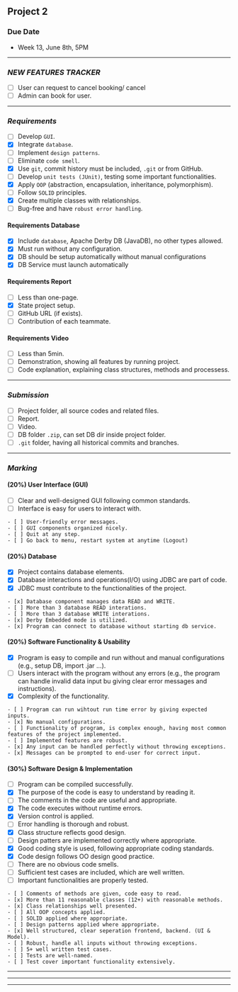 ## __Project 2__
### Due Date
- Week 13, June 8th, 5PM

--------------------------------------------------

### _NEW FEATURES TRACKER_
- [ ] User can request to cancel booking/ cancel
- [ ] Admin can book for user.

--------------------------------------------------

### _Requirements_
- [ ] Develop `GUI`.
- [x] Integrate `database`.
- [ ] Implement `design patterns`.
- [ ] Eliminate `code smell`.
- [x] Use `git`, commit history must be included, `.git` or from GitHub.
- [ ] Develop `unit tests (JUnit)`, testing some important functionalities.
- [x] Apply `OOP` (abstraction, encapsulation, inheritance, polymorphism).
- [ ] Follow `SOLID` principles.
- [x] Create multiple classes with relationships.
- [ ] Bug-free and have `robust error handling`.

#### Requirements Database
- [x] Include `database`, Apache Derby DB (JavaDB), no other types allowed.
- [x] Must run without any configuration.
- [x] DB should be setup automatically without manual configurations
- [x] DB Service must launch automatically

#### Requirements Report
- [ ] Less than one-page.
- [x] State project setup.
- [ ] GitHub URL (if exists).
- [ ] Contribution of each teammate.

#### Requirements Video
- [ ] Less than 5min.
- [ ] Demonstration, showing all features by running project.
- [ ] Code explanation, explaining class structures, methods and processess.

--------------------------------------------------

### _Submission_
- [ ] Project folder, all source codes and related files.
- [ ] Report.
- [ ] Video.
- [ ] DB folder `.zip`, can set DB dir inside project folder.
- [ ] `.git` folder, having all historical commits and branches.

--------------------------------------------------

### _Marking_
#### __(20%) User Interface (GUI)__
- [ ] Clear and well-designed GUI following common standards.
- [ ] Interface is easy for users to interact with.
```
- [ ] User-friendly error messages.
- [ ] GUI components organized nicely.
- [ ] Quit at any step.
- [ ] Go back to menu, restart system at anytime (Logout)
```

#### __(20%) Database__
- [x] Project contains database elements.
- [x] Database interactions and operations(I/O) using JDBC are part of code.
- [x] JDBC must contribute to the functionalities of the project.
```
- [x] Database component manages data READ and WRITE.
- [ ] More than 3 database READ interations.
- [ ] More than 3 database WRITE interations.
- [x] Derby Embedded mode is utilized.
- [x] Program can connect to database without starting db service.
```

#### __(20%) Software Functionality & Usability__
- [x] Program is easy to compile and run without and manual configurations (e.g., setup DB, import .jar ...).
- [ ] Users interact with the program without any errors (e.g., the program can handle invalid data input bu giving clear error messages and instructions).
- [x] Complexity of the functionality.
```
- [ ] Program can run wihtout run time error by giving expected inputs.
- [x] No manual configurations.
- [ ] Functionality of program, is complex enough, having most common features of the project implemented.
- [ ] Implemented features are robust.
- [x] Any input can be handled perfectly without throwing exceptions.
- [x] Messages can be prompted to end-user for correct input.
```

#### __(30%) Software Design & Implementation__
- [ ] Program can be compiled successfully.
- [x] The purpose of the code is easy to understand by reading it.
- [ ] The comments in the code are useful and appropriate.
- [x] The code executes without runtime errors.
- [x] Version control is applied.
- [ ] Error handling is thorough and robust.
- [x] Class structure reflects good design.
- [ ] Design patters are implemented correctly where appropriate.
- [x] Good coding style is used, following appropriate coding standards.
- [x] Code design follows OO design good practice.
- [ ] There are no obvious code smells.
- [ ] Sufficient test cases are included, which are well written.
- [ ] Important functionalities are properly tested.
```
- [ ] Comments of methods are given, code easy to read.
- [x] More than 11 reasonable classes (12+) with reasonable methods.
- [x] Class relationships well presented.
- [ ] All OOP concepts applied.
- [ ] SOLID applied where appropriate.
- [ ] Design patterns applied where appropriate.
- [x] Well structured, clear seperation frontend, backend. (UI & Model).
- [ ] Robust, handle all inputs without throwing exceptions.
- [ ] 5+ well written test cases.
- [ ] Tests are well-named.
- [ ] Test cover important functionality extensively.
```

--------------------------------------------------
--------------------------------------------------
--------------------------------------------------